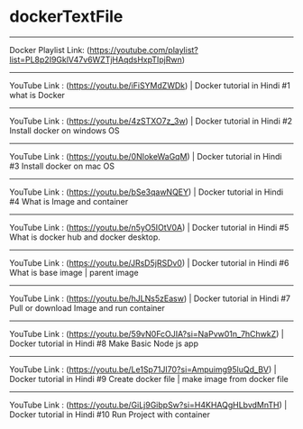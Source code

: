 # dockerTextFile
________________________________________________________________________________________________
Docker Playlist Link:  (https://youtube.com/playlist?list=PL8p2I9GklV47v6WZTjHAqdsHxpTIpjRwn)
________________________________________________________________________________________________
YouTube Link : (https://youtu.be/iFiSYMdZWDk) | Docker tutorial in Hindi #1 what is Docker
_________________________________________________________________________________________________________
YouTube Link : (https://youtu.be/4zSTXO7z_3w) | Docker tutorial in Hindi #2 Install docker on windows OS
_________________________________________________________________________________________________________
YouTube Link : (https://youtu.be/0NIokeWaGqM) | Docker tutorial in Hindi #3 Install docker on mac OS
_____________________________________________________________________________________________________________________
YouTube Link : (https://youtu.be/bSe3qawNQEY) | Docker tutorial in Hindi #4 What is Image and container
_____________________________________________________________________________________________________________________
YouTube Link : (https://youtu.be/n5yO5IOtV0A) | Docker tutorial in Hindi #5 What is docker hub and docker desktop.
_____________________________________________________________________________________________________________________
YouTube Link : (https://youtu.be/JRsD5jRSDv0) | Docker tutorial in Hindi #6 What is base image | parent image
_____________________________________________________________________________________________________________________
YouTube Link : (https://youtu.be/hJLNs5zEasw) | Docker tutorial in Hindi #7 Pull or download Image and run container
_____________________________________________________________________________________________________________________
YouTube Link : (https://youtu.be/59vN0FcOJIA?si=NaPvw01n_7hChwkZ) | Docker tutorial in Hindi #8 Make Basic Node js app
_________________________________________________________________________________________________________________________________________________
YouTube Link : (https://youtu.be/Le1Sp71JI70?si=Ampuimg95luQd_BV) | Docker tutorial in Hindi #9 Create docker file | make image from docker file
_________________________________________________________________________________________________________________________________________________
YouTube Link : (https://youtu.be/GiLj9GibpSw?si=H4KHAQgHLbvdMnTH) | Docker tutorial in Hindi #10 Run Project with container
